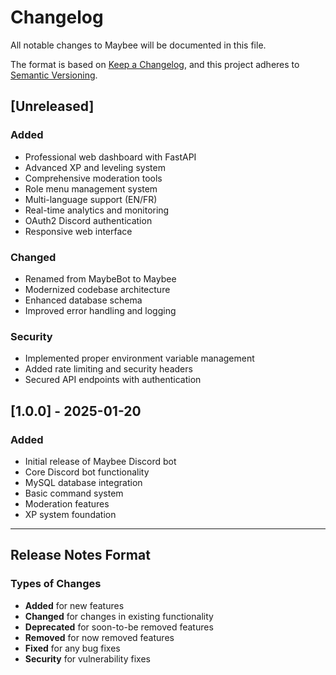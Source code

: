 # Changelog

All notable changes to Maybee will be documented in this file.

The format is based on [Keep a Changelog](https://keepachangelog.com/en/1.0.0/),
and this project adheres to [Semantic Versioning](https://semver.org/spec/v2.0.0.html).

## [Unreleased]

### Added
- Professional web dashboard with FastAPI
- Advanced XP and leveling system
- Comprehensive moderation tools
- Role menu management system
- Multi-language support (EN/FR)
- Real-time analytics and monitoring
- OAuth2 Discord authentication
- Responsive web interface

### Changed
- Renamed from MaybeBot to Maybee
- Modernized codebase architecture
- Enhanced database schema
- Improved error handling and logging

### Security
- Implemented proper environment variable management
- Added rate limiting and security headers
- Secured API endpoints with authentication

## [1.0.0] - 2025-01-20

### Added
- Initial release of Maybee Discord bot
- Core Discord bot functionality
- MySQL database integration
- Basic command system
- Moderation features
- XP system foundation

---

## Release Notes Format

### Types of Changes
- **Added** for new features
- **Changed** for changes in existing functionality
- **Deprecated** for soon-to-be removed features
- **Removed** for now removed features
- **Fixed** for any bug fixes
- **Security** for vulnerability fixes
